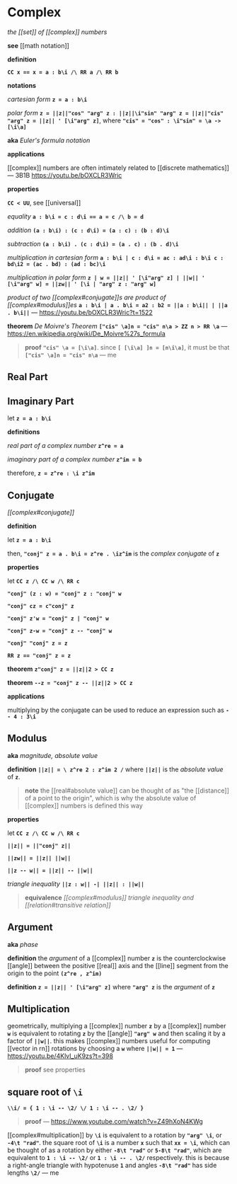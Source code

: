 # Complex

_the [[set]] of [[complex]] numbers_

**see** [[math notation]]

**definition**

**`CC x == x = a : b\i /\ RR a /\ RR b`**

**notations**

_cartesian form_ **`z = a : b\i`**

_polar form_ **`z = ||z||"cos" "arg" z : ||z||\i"sin" "arg" z = ||z||"cis" "arg" z = ||z|| ' [\i"arg" z]`**, where **`"cis" = "cos" : \i"sin" = \a -> [\i\a]`**

**aka** _Euler's formula notation_

**applications**

[[complex]] numbers are often intimately related to [[discrete mathematics]] &mdash; 3B1B <https://youtu.be/bOXCLR3Wric>

**properties**

**`CC < UU`**, see [[universal]]

_equality_ **`a : b\i = c : d\i == a = c /\ b = d`**

_addition_ **`(a : b\i) : (c : d\i) = (a : c) : (b : d)\i`**

_subtraction_ **`(a : b\i) . (c : d\i) = (a . c) : (b . d)\i`**

_multiplication in cartesian form_ **`a : b\i | c : d\i = ac : ad\i : b\i c : bd\i2 = (ac . bd) : (ad : bc)\i`**

_multiplication in polar form_ **`z | w = ||z|| ' [\i"arg" z] | ||w|| ' [\i"arg" w] = ||zw|| ' [\i | "arg" z : "arg" w]`**

_product of two [[complex#conjugate]]s are product of [[complex#modulus]]es_ **`a : b\i | a . b\i = a2 : b2 = ||a : b\i|| | ||a . b\i||`** &mdash; <https://youtu.be/bOXCLR3Wric?t=1522>

**theorem** _De Moivre's Theorem_ **`["cis" \a]n = "cis" n\a > ZZ n > RR \a`** &mdash; <https://en.wikipedia.org/wiki/De_Moivre%27s_formula>

> **proof** **`"cis" \a = [\i\a]`**. since **`[ [\i\a] ]n = [n\i\a]`**, it must be that **`["cis" \a]n = "cis" n\a`** &mdash; me

## Real Part

## Imaginary Part

let **`z = a : b\i`**

**definitions**

_real part of a complex number_ **`z^re = a`**

_imaginary part of a complex number_ **`z^im = b`**

therefore, **`z = z^re : \i z^im`**

## Conjugate

_[[complex#conjugate]]_

**definition**

let **`z = a : b\i`**

then, **`"conj" z = a . b\i = z^re . \iz^im`** is the _complex conjugate_ of **`z`**

**properties**

let **`CC z /\ CC w /\ RR c`**

**`"conj" (z : w) = "conj" z : "conj" w`**

**`"conj" cz = c"conj" z`**

**`"conj" z'w = "conj" z | "conj" w`**

**`"conj" z-w = "conj" z -- "conj" w`**

**`"conj" "conj" z = z`**

**`RR z == "conj" z = z`**

**theorem** **`z"conj" z = ||z||2 > CC z`**

**theorem** **`--z = "conj" z -- ||z||2 > CC z`**

**applications**

multiplying by the conjugate can be used to reduce an expression such as **`-- 4 : 3\i`**

## Modulus

**aka** _magnitude, absolute value_

**definition** **`||z|| = \ z^re 2 : z^im 2 /`** where **`||z||`** is the _absolute value_ of **`z`**.

> **note** the [[real#absolute value]] can be thought of as "the [[distance]] of a point to the origin", which is why the absolute value of [[complex]] numbers is defined this way

**properties**

let **`CC z /\ CC w /\ RR c`**

**`||z|| = ||"conj" z||`**

**`||zw|| = ||z|| ||w||`**

**`||z -- w|| = ||z|| -- ||w||`**

_triangle inequality_ **`||z : w|| -| ||z|| : ||w||`**

> **equivalence** _[[complex#modulus]] triangle inequality and [[relation#transitive relation]]_

## Argument

**aka** _phase_

**definition** the _argument_ of a [[complex]] number **`z`** is the counterclockwise [[angle]] between the positive [[real]] axis and the [[line]] segment from the origin to the point **`(z^re , z^im)`**

**definition** **`z = ||z|| ' [\i"arg" z]`** where **`"arg" z`** is the _argument_ of **`z`**

## Multiplication

geometrically, multiplying a [[complex]] number **`z`** by a [[complex]] number **`w`** is equivalent to rotating **`z`** by the [[angle]] **`"arg" w`** and then scaling it by a factor of **`||w||`**. this makes [[complex]] numbers useful for computing [[vector in rn]] rotations by choosing a **`w`** where **`||w|| = 1`** &mdash; <https://youtu.be/4KlvI_uK9zs?t=398>

> **proof** see properties

## square root of **`\i`**

**`\\i/ = { 1 : \i -- \2/ \/ 1 : \i -- . \2/ }`**

> **proof** &mdash; <https://www.youtube.com/watch?v=Z49hXoN4KWg>

[[complex#multiplication]] by **`\i`** is equivalent to a rotation by **`"arg" \i`**, or **`-4\t "rad"`**. the square root of **`\i`** is a number **`x`** such that **`xx = \i`**, which can be thought of as a rotation by either **`-8\t "rad"`** or **`5-8\t "rad"`**, which are equivalent to **`1 : \i -- \2/`** or **`1 : \i -- . \2/`** respectively. this is because a right-angle triangle with hypotenuse **`1`** and angles **`-8\t "rad"`** has side lengths **`\2/`** &mdash; me
